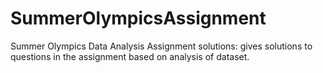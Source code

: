 # SummerOlympicsAssignment
Summer Olympics Data Analysis Assignment solutions: gives solutions to questions in the assignment based on analysis of dataset.

